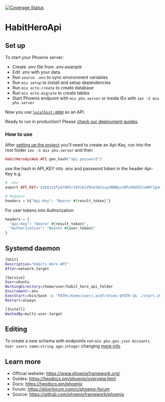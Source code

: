 [![Coverage Status](https://coveralls.io/repos/github/boterop/habit_hero_api/badge.svg?branch=main)](https://coveralls.io/github/boterop/habit_hero_api?branch=main)

# HabitHeroApi

## Set up

To start your Phoenix server:

- Create _.env_ file from _.env.example_
- Edit _.env_ with your data
- Run `source .env` to sync environment variables
- Run `mix setup` to install and setup dependencies
- Run `mix ecto.create` to create database
- Run `mix ecto.migrate` to create tables
- Start Phoenix endpoint with `mix phx.server` or inside IEx with `iex -S mix phx.server`

Now you use [`localhost:4000`](http://localhost:4000) as an API.

Ready to run in production? Please [check our deployment guides](https://hexdocs.pm/phoenix/deployment.html).

### How to use

After [setting up the project](#set-up) you'll need to create an Api-Key, run into the root folder `iex -S mix phx.server` and then

```elixir
HabitHeroApiWeb.API.gen_hash("api password")
```

use the hash in API_KEY into .env and password token in the header Api-Key
e.g.

```elixir
# .env
export API_KEY='$2b$12$fyG7UK5rZ4Xi6JZ9n43AZuuyU8NBpxJ8Px5WZGhluH0YIgnWu/t92'

# Request
headers = %{"Api-Key": "Bearer #{result_token}"}
```

For user tokens into Authorization

```elixir
headers = {
  "Api-Key": "Bearer #{result_token}",
  "Authorization": "Bearer #{user_token}"
}
```

## Systemd daemon

```sh
[Unit]
Description="Habits Hero API"
After=network.target

[Service]
User=ubuntu
WorkingDirectory=/home/user/habit_hero_api_folder
Enviroment=.env
ExecStart=/bin/bash -c 'PATH=/home/user/.asdf/shims:$PATH && ./start.sh >> ../logs/habit_hero_api.log'
Restart=always

[Install]
WantedBy=multi-user.target
```

## Editing

To create a new schema with endpoints run `mix phx.gen.json Accounts User users name:string age:integer` changing <Accounts> <User> <users> [more info](https://hexdocs.pm/phoenix/Mix.Tasks.Phx.Gen.Json.html)

## Learn more

- Official website: https://www.phoenixframework.org/
- Guides: https://hexdocs.pm/phoenix/overview.html
- Docs: https://hexdocs.pm/phoenix
- Forum: https://elixirforum.com/c/phoenix-forum
- Source: https://github.com/phoenixframework/phoenix
